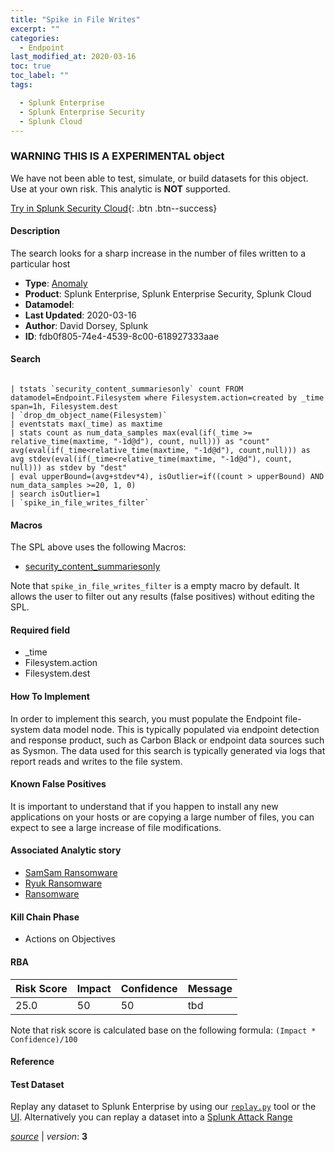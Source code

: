 ```yaml
---
title: "Spike in File Writes"
excerpt: ""
categories:
  - Endpoint
last_modified_at: 2020-03-16
toc: true
toc_label: ""
tags:

  - Splunk Enterprise
  - Splunk Enterprise Security
  - Splunk Cloud
---
```


###  WARNING THIS IS A EXPERIMENTAL object
We have not been able to test, simulate, or build datasets for this object. Use at your own risk. This analytic is **NOT** supported.


[Try in Splunk Security Cloud](https://www.splunk.com/en_us/cyber-security.html){: .btn .btn--success}

#### Description

The search looks for a sharp increase in the number of files written to a particular host

- **Type**: [Anomaly](https://github.com/splunk/security_content/wiki/object-Analytic-Types)
- **Product**: Splunk Enterprise, Splunk Enterprise Security, Splunk Cloud
- **Datamodel**: 
- **Last Updated**: 2020-03-16
- **Author**: David Dorsey, Splunk
- **ID**: fdb0f805-74e4-4539-8c00-618927333aae

#### Search

```

| tstats `security_content_summariesonly` count FROM datamodel=Endpoint.Filesystem where Filesystem.action=created by _time span=1h, Filesystem.dest 
| `drop_dm_object_name(Filesystem)` 
| eventstats max(_time) as maxtime 
| stats count as num_data_samples max(eval(if(_time >= relative_time(maxtime, "-1d@d"), count, null))) as "count" avg(eval(if(_time<relative_time(maxtime, "-1d@d"), count,null))) as avg stdev(eval(if(_time<relative_time(maxtime, "-1d@d"), count, null))) as stdev by "dest" 
| eval upperBound=(avg+stdev*4), isOutlier=if((count > upperBound) AND num_data_samples >=20, 1, 0) 
| search isOutlier=1 
| `spike_in_file_writes_filter` 
```

#### Macros
The SPL above uses the following Macros:
* [security_content_summariesonly](https://github.com/splunk/security_content/blob/develop/macros/security_content_summariesonly.yml)

Note that `spike_in_file_writes_filter` is a empty macro by default. It allows the user to filter out any results (false positives) without editing the SPL.

#### Required field
* _time
* Filesystem.action
* Filesystem.dest


#### How To Implement
In order to implement this search, you must populate the Endpoint file-system data model node. This is typically populated via endpoint detection and response product, such as Carbon Black or endpoint data sources such as Sysmon. The data used for this search is typically generated via logs that report reads and writes to the file system.

#### Known False Positives
It is important to understand that if you happen to install any new applications on your hosts or are copying a large number of files, you can expect to see a large increase of file modifications.

#### Associated Analytic story
* [SamSam Ransomware](/stories/samsam_ransomware)
* [Ryuk Ransomware](/stories/ryuk_ransomware)
* [Ransomware](/stories/ransomware)


#### Kill Chain Phase
* Actions on Objectives



#### RBA

| Risk Score  | Impact      | Confidence   | Message      |
| ----------- | ----------- |--------------|--------------|
| 25.0 | 50 | 50 | tbd |


Note that risk score is calculated base on the following formula: `(Impact * Confidence)/100`



#### Reference


#### Test Dataset
Replay any dataset to Splunk Enterprise by using our [`replay.py`](https://github.com/splunk/attack_data#using-replaypy) tool or the [UI](https://github.com/splunk/attack_data#using-ui).
Alternatively you can replay a dataset into a [Splunk Attack Range](https://github.com/splunk/attack_range#replay-dumps-into-attack-range-splunk-server)



[*source*](https://github.com/splunk/security_content/tree/develop/detections/experimental/endpoint/spike_in_file_writes.yml) \| *version*: **3**